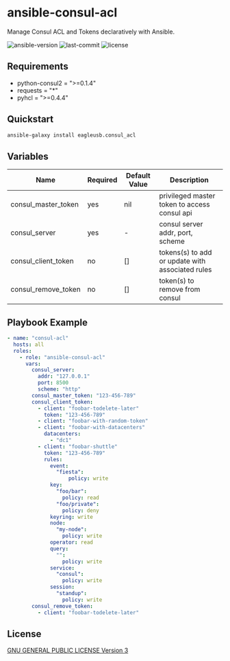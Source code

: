 # ansible-consul-acl

Manage Consul ACL and Tokens declaratively with Ansible.

![ansible-version](https://img.shields.io/badge/ansible-v2.9+-green.svg)
![last-commit](https://img.shields.io/github/last-commit/eagleusb/ansible-consul-acl)
![license](https://img.shields.io/github/license/eagleusb/ansible-consul-acl)

## Requirements

- python-consul2 = ">=0.1.4"
- requests = "*"
- pyhcl = ">=0.4.4"

## Quickstart

```sh
ansible-galaxy install eagleusb.consul_acl
```

## Variables

| Name                | Required | Default Value | Description                                      |
|---------------------|----------|---------------|--------------------------------------------------|
| consul_master_token | yes      | nil           | privileged master token to access consul api     |
| consul_server       | yes      | -             | consul server addr, port, scheme                 |
| consul_client_token | no       | []            | tokens(s) to add or update with associated rules |
| consul_remove_token | no       | []            | token(s) to remove from consul                   |

## Playbook Example

```yml
- name: "consul-acl"
  hosts: all
  roles:
    - role: "ansible-consul-acl"
      vars:
        consul_server:
          addr: "127.0.0.1"
          port: 8500
          scheme: "http"
        consul_master_token: "123-456-789"
        consul_client_token:
          - client: "foobar-todelete-later"
            token: "123-456-789"
          - client: "foobar-with-random-token"
          - client: "foobar-with-datacenters"
            datacenters:
              - "dc1"
          - client: "foobar-shuttle"
            token: "123-456-789"
            rules:
              event:
                "fiesta":
                    policy: write
              key:
                "foo/bar":
                  policy: read
                "foo/private":
                  policy: deny
              keyring: write
              node:
                "my-node":
                  policy: write
              operator: read
              query:
                "":
                  policy: write
              service:
                "consul":
                  policy: write
              session:
                "standup":
                  policy: write
        consul_remove_token:
          - client: "foobar-todelete-later"
```

## License

[GNU GENERAL PUBLIC LICENSE Version 3](./LICENSE)
